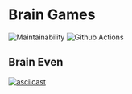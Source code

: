# Brain Games
![Maintainability](https://api.codeclimate.com/v1/badges/a99a88d28ad37a79dbf6/maintainability)
![Github Actions](https://github.com/aleksey19988/repeat-php-project-lvl1/actions/workflows/linter.yml/badge.svg)

## Brain Even
[![asciicast](https://asciinema.org/a/XNjOmgCz01k6KwXzuj3KuDt6U.svg)](https://asciinema.org/a/XNjOmgCz01k6KwXzuj3KuDt6U)
